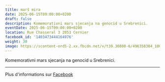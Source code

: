 ```yaml
---
title: marš mira
date: 2025-06-15T09:00:00+0200
draft: false
description: Komemorativni mars sjecanja na genocid u Srebrenici.
eventDate: 2025-06-15T09:00:00+0200
location: Rue Chasseral 3 2053 Cernier
facebook_id: '1403473444164976'
weight: 30
image: https://scontent-ord5-2.xx.fbcdn.net/v/t39.30808-6/496358384_1007574214836511_4806363768185633011_n.jpg?_nc_cat=102&ccb=1-7&_nc_sid=9e60e4&_nc_ohc=DhoaTdTE6IYQ7kNvwE_hvi4&_nc_oc=AdlAUEJtVqLR36IYA5CwT0O0Xzi1_x16hwyuLc3vPLPoj7F9TrATIn5pCEdPVP2ezYI&_nc_zt=23&_nc_ht=scontent-ord5-2.xx&edm=ABTKTjYEAAAA&_nc_gid=lMR1ru2mYyQFy06LeYxdaA&oh=00_AfUjvCjsnKzTJBV6MvA_DEpRgAfV0ezKArmkk_Nb7ef_gw&oe=68B6D5AE
---
```


Komemorativni mars sjecanja na genocid u Srebrenici.

---

Plus d'informations sur [Facebook](https://facebook.com/events/1403473444164976)